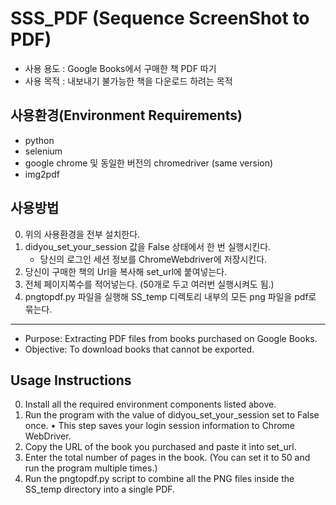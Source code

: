 SSS_PDF (Sequence ScreenShot to PDF)
===

* 사용 용도 : Google Books에서 구매한 책 PDF 따기
* 사용 목적 : 내보내기 불가능한 책을 다운로드 하려는 목적

사용환경(Environment Requirements)
---

* python
* selenium
* google chrome 및 동일한 버전의 chromedriver (same version)
* img2pdf

사용방법
---

0. 위의 사용환경을 전부 설치한다.
1. didyou_set_your_session 값을 False 상태에서 한 번 실행시킨다.
    * 당신의 로그인 세션 정보를 ChromeWebdriver에 저장시킨다.
2. 당신이 구매한 책의 Url을 복사해 set_url에 붙여넣는다.
3. 전체 페이지쪽수를 적어넣는다. (50개로 두고 여러번 실행시켜도 됨.)
4. pngtopdf.py 파일을 실행해 SS_temp 디렉토리 내부의 모든 png 파일을 pdf로 묶는다.

*** 

* Purpose: Extracting PDF files from books purchased on Google Books.
* Objective: To download books that cannot be exported.

Usage Instructions
---

0.	Install all the required environment components listed above.
1.	Run the program with the value of didyou_set_your_session set to False once.
    •	This step saves your login session information to Chrome WebDriver.
2.	Copy the URL of the book you purchased and paste it into set_url.
3.	Enter the total number of pages in the book. (You can set it to 50 and run the program multiple times.)
4.	Run the pngtopdf.py script to combine all the PNG files inside the SS_temp directory into a single PDF.